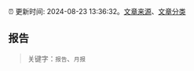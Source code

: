 :alarm_clock: 更新时间: 2024-08-23 13:36:32。[文章来源](/README.md)、[文章分类](/TAGS.md)

## 报告


> 关键字：`报告`、`月报`



